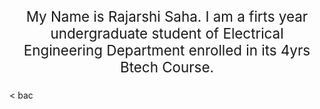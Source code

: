 

<html>
<head>
<meta charset= "UTF-8">
<div style="text-align:center"><p style="font-size:160%;">My Name is Rajarshi Saha. I am a firts year undergraduate student of Electrical Engineering Department enrolled in its 4yrs Btech Course.</div></p>
  < bac
  
